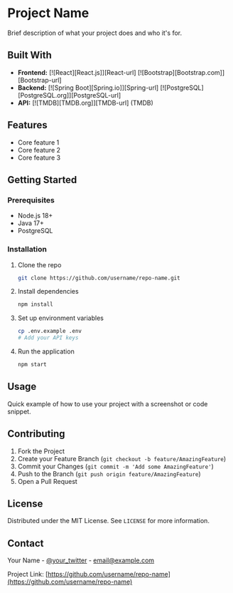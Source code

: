 # Project Name
Brief description of what your project does and who it's for.

## Built With
- **Frontend:**
  [![React][React.js]][React-url]
  [![Bootstrap][Bootstrap.com]][Bootstrap-url]
- **Backend:**
  [![Spring Boot][Spring.io]][Spring-url]
  [![PostgreSQL][PostgreSQL.org]][PostgreSQL-url]
- **API:**
  [![TMDB][TMDB.org]][TMDB-url] (TMDB)

## Features
- Core feature 1
- Core feature 2
- Core feature 3

## Getting Started

### Prerequisites
- Node.js 18+
- Java 17+
- PostgreSQL

### Installation
1. Clone the repo
   ```bash
   git clone https://github.com/username/repo-name.git
   ```
2. Install dependencies
   ```bash
   npm install
   ```
3. Set up environment variables
   ```bash
   cp .env.example .env
   # Add your API keys
   ```
4. Run the application
   ```bash
   npm start
   ```

## Usage
Quick example of how to use your project with a screenshot or code snippet.

## Contributing
1. Fork the Project
2. Create your Feature Branch (`git checkout -b feature/AmazingFeature`)
3. Commit your Changes (`git commit -m 'Add some AmazingFeature'`)
4. Push to the Branch (`git push origin feature/AmazingFeature`)
5. Open a Pull Request

## License
Distributed under the MIT License. See `LICENSE` for more information.

## Contact
Your Name - [@your_twitter](https://twitter.com/your_twitter) - email@example.com

Project Link: [https://github.com/username/repo-name](https://github.com/username/repo-name)
